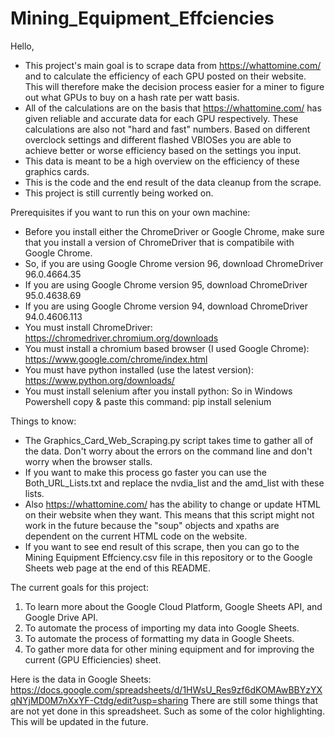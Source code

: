 # Mining_Equipment_Effciencies
Hello, 

- This project's main goal is to scrape data from https://whattomine.com/ and to calculate the efficiency of each GPU posted on their website. This will therefore make the decision process easier for a miner to figure out what GPUs to buy on a hash rate per watt basis.
- All of the calculations are on the basis that https://whattomine.com/ has given reliable and accurate data for each GPU respectively. These calculations are also not "hard and fast" numbers. Based on different overclock settings and different flashed VBIOSes you are able to achieve better or worse efficiency based on the settings you input.
- This data is meant to be a high overview on the efficiency of these graphics cards.
- This is the code and the end result of the data cleanup from the scrape.
- This project is still currently being worked on. 

Prerequisites if you want to run this on your own machine:
- Before you install either the ChromeDriver or Google Chrome, make sure that you install a version of ChromeDriver that is compatibile with Google Chrome. 
- So, if you are using Google Chrome version 96, download ChromeDriver 96.0.4664.35
- If you are using Google Chrome version 95, download ChromeDriver 95.0.4638.69
- If you are using Google Chrome version 94, download ChromeDriver 94.0.4606.113
- You must install ChromeDriver: https://chromedriver.chromium.org/downloads
- You must install a chromium based browser (I used Google Chrome): https://www.google.com/chrome/index.html
- You must have python installed (use the latest version): https://www.python.org/downloads/
- You must install selenium after you install python: So in Windows Powershell copy & paste this command: pip install selenium  

Things to know:
- The Graphics_Card_Web_Scraping.py script takes time to gather all of the data. Don't worry about the errors on the command line and don't worry when the browser stalls.
- If you want to make this process go faster you can use the Both_URL_Lists.txt and replace the nvdia_list and the amd_list with these lists.
- Also https://whattomine.com/ has the ability to change or update HTML on their website when they want. This means that this script might not work in the future because the "soup" objects and xpaths are dependent on the current HTML code on the website.
- If you want to see end result of this scrape, then you can go to the Mining Equipment Effciency.csv file in this repository or to the Google Sheets web page at the end of this README.

The current goals for this project:
1. To learn more about the Google Cloud Platform, Google Sheets API, and Google Drive API.
2. To automate the process of importing my data into Google Sheets.
3. To automate the process of formatting my data in Google Sheets.
4. To gather more data for other mining equipment and for improving the current (GPU Efficiencies) sheet. 

Here is the data in Google Sheets: https://docs.google.com/spreadsheets/d/1HWsU_Res9zf6dKOMAwBBYzYXqNYjMD0M7nXxYF-Ctdg/edit?usp=sharing
There are still some things that are not yet done in this spreadsheet. Such as some of the color highlighting. This will be updated in the future.
